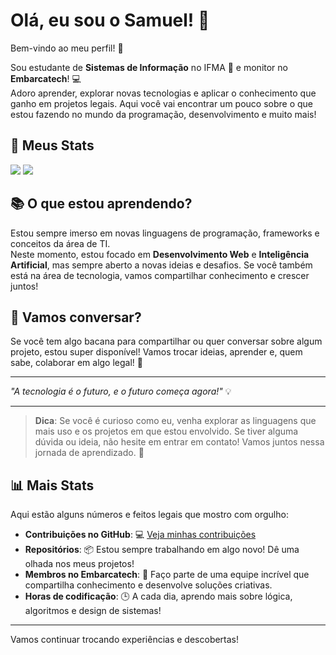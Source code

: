 # Olá, eu sou o Samuel! 👋

Bem-vindo ao meu perfil! 🎉

Sou estudante de **Sistemas de Informação** no IFMA 🚀 e monitor no **Embarcatech**! 💻  
Adoro aprender, explorar novas tecnologias e aplicar o conhecimento que ganho em projetos legais. Aqui você vai encontrar um pouco sobre o que estou fazendo no mundo da programação, desenvolvimento e muito mais!

## 🚀 Meus Stats

<div>
  <img src="https://github-readme-stats.vercel.app/api?username=samueldesaa&theme=aura&show_icons=true" />
  <img src="https://github-readme-stats.vercel.app/api/top-langs/?username=samueldesaa&theme=aura&layout=donut" />
</div>

## 📚 O que estou aprendendo?

Estou sempre imerso em novas linguagens de programação, frameworks e conceitos da área de TI.  
Neste momento, estou focado em **Desenvolvimento Web** e **Inteligência Artificial**, mas sempre aberto a novas ideias e desafios. Se você também está na área de tecnologia, vamos compartilhar conhecimento e crescer juntos!

## 💬 Vamos conversar?

Se você tem algo bacana para compartilhar ou quer conversar sobre algum projeto, estou super disponível! Vamos trocar ideias, aprender e, quem sabe, colaborar em algo legal! 🤝

---

_"A tecnologia é o futuro, e o futuro começa agora!"_ 💡

---

> **Dica**: Se você é curioso como eu, venha explorar as linguagens que mais uso e os projetos em que estou envolvido. Se tiver alguma dúvida ou ideia, não hesite em entrar em contato! Vamos juntos nessa jornada de aprendizado. 🚀

## 📊 Mais Stats

Aqui estão alguns números e feitos legais que mostro com orgulho:

- **Contribuições no GitHub**: 💻 [Veja minhas contribuições](https://github.com/samueldesaa)
- **Repositórios**: 📦 Estou sempre trabalhando em algo novo! Dê uma olhada nos meus projetos!
- **Membros no Embarcatech**: 🚀 Faço parte de uma equipe incrível que compartilha conhecimento e desenvolve soluções criativas.
- **Horas de codificação**: 🕒 A cada dia, aprendo mais sobre lógica, algoritmos e design de sistemas!

---

Vamos continuar trocando experiências e descobertas!
